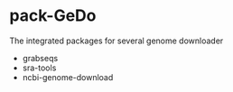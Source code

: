 # pack-GeDo
The integrated packages for several genome downloader
- grabseqs
- sra-tools
- ncbi-genome-download
